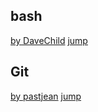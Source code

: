 ## bash
[by DaveChild](https://cheatography.com/davechild/cheat-sheets/linux-command-line/)
[jump](sheets/bash.pdf)

## Git
[by pastjean](https://wall-skills.com/wp-content/uploads/2013/12/git-Cheat-Sheet_Wall-Skills1.pdf)
[jump](sheets/git.pdf)
